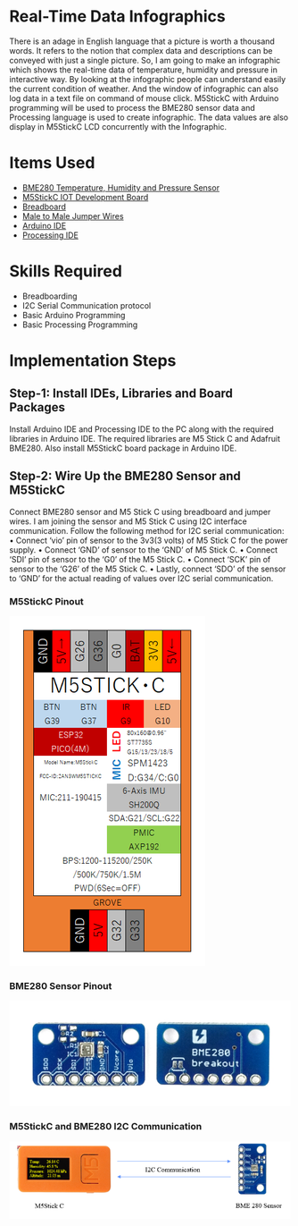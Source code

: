 # Real-Time Data Infographics 
There is an adage in English language that a picture is worth a thousand words. It refers to the notion that complex data and descriptions can be conveyed with just a single picture. So, I am going to make an infographic which shows the real-time data of temperature, humidity and pressure in interactive way. By looking at the infographic people can understand easily the current condition of weather. And the window of infographic can also log data in a text file on command of mouse click.
M5StickC with Arduino programming will be used to process the BME280 sensor data and Processing language is used to create infographic. The data values are also display in M5StickC LCD concurrently with the Infographic.

# Items Used
-	[BME280 Temperature, Humidity and Pressure Sensor](https://www.adafruit.com/product/2652)
-	[M5StickC IOT Development Board](https://m5stack.com/products/stick-c)
-	[Breadboard](https://www.adafruit.com/product/64)
-	[Male to Male Jumper Wires](https://www.adafruit.com/product/758)
- [Arduino IDE](https://www.arduino.cc/en/software)
- [Processing IDE](https://processing.org/reference/environment/)

# Skills Required
- Breadboarding
- I2C Serial Communication protocol
- Basic Arduino Programming
- Basic Processing Programming

# Implementation Steps

## Step-1: Install IDEs, Libraries and Board Packages
Install Arduino IDE and Processing IDE to the PC along with the required libraries in Arduino IDE. The required libraries are M5 Stick C and Adafruit BME280. Also install M5StickC board package in Arduino IDE.

## Step-2: Wire Up the BME280 Sensor and M5StickC
Connect BME280 sensor and M5 Stick C using breadboard and jumper wires. I am joining the sensor and M5 Stick C using I2C interface communication. Follow the following method for I2C serial communication:
•	Connect ‘vio’ pin of sensor to the 3v3(3 volts) of M5 Stick C for the power supply.
•	Connect ‘GND’ of sensor to the ‘GND’ of M5 Stick C.
•	Connect ‘SDI’ pin of sensor to the ‘G0’ of the M5 Stick C.
•	Connect ‘SCK’ pin of sensor to the ‘G26’ of the M5 Stick C.
•	Lastly, connect ‘SDO’ of the sensor to ‘GND’ for the actual reading of values over I2C serial communication.

### M5StickC Pinout
![Screenshot](Screenshots/M5StickC_Pin_Description.png)

### BME280 Sensor Pinout
![Screenshot](Screenshots/bme280_sensor.jpg)

### M5StickC and BME280 I2C Communication
![Screenshot](Screenshots/M5StickC_I2C_BME280.png)






